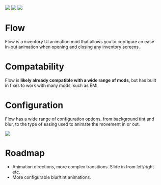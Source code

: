 ![](https://cdn.mineblock11.dev/requires_fabric_api.png) [![](https://cdn.mineblock11.dev/mineblock%20badge_64h.png)](https://discord.gg/UzHtJKqHny) [![](https://cdn.mineblock11.dev/modding-elite-badge.png)](https://ko-fi.com/mineblock11)

# Flow

Flow is a inventory UI animation mod that allows you to configure an ease in-out animation when opening and closing any inventory screens.

# Compatability

Flow is **likely already compatible with a wide range of mods**, but has built in fixes to work with many mods, such as EMI.

# Configuration

Flow has a wide range of configuration options, from background tint and blur, to the type of easing used to animate the movement in or out.

![](https://cdn.modrinth.com/data/Eoxi2LJd/images/bd212a83426e1eac2d8b6779a77c2742367a63a0.png)

# Roadmap

- Animation directions, more complex transitions. Slide in from left/right etc.
- More configurable blur/tint animations.